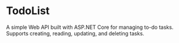 # TodoList
A simple Web API built with ASP.NET Core for managing to-do tasks. Supports creating, reading, updating, and deleting tasks.
